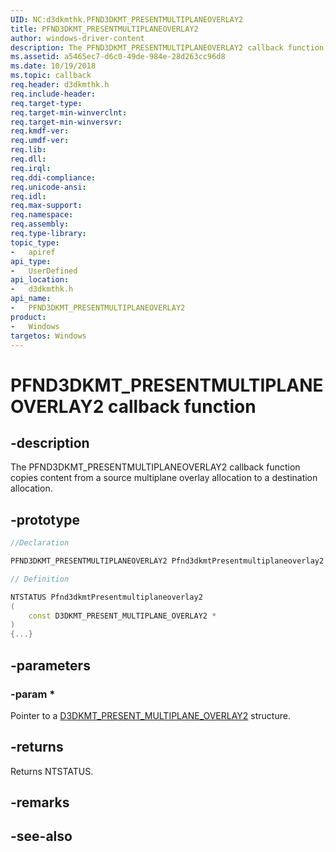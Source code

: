 ```yaml
---
UID: NC:d3dkmthk.PFND3DKMT_PRESENTMULTIPLANEOVERLAY2
title: PFND3DKMT_PRESENTMULTIPLANEOVERLAY2
author: windows-driver-content
description: The PFND3DKMT_PRESENTMULTIPLANEOVERLAY2 callback function copies content from a source multiplane overlay allocation to a destination allocation.
ms.assetid: a5465ec7-d6c0-49de-984e-28d263cc96d8
ms.date: 10/19/2018
ms.topic: callback
req.header: d3dkmthk.h
req.include-header:
req.target-type:
req.target-min-winverclnt:
req.target-min-winversvr:
req.kmdf-ver:
req.umdf-ver:
req.lib:
req.dll:
req.irql: 
req.ddi-compliance:
req.unicode-ansi:
req.idl:
req.max-support:
req.namespace:
req.assembly:
req.type-library: 
topic_type: 
-	apiref
api_type: 
-	UserDefined
api_location: 
-	d3dkmthk.h
api_name: 
-	PFND3DKMT_PRESENTMULTIPLANEOVERLAY2
product:
-	Windows
targetos: Windows
---
```


# PFND3DKMT_PRESENTMULTIPLANEOVERLAY2 callback function

## -description

The PFND3DKMT_PRESENTMULTIPLANEOVERLAY2 callback function copies content from a source multiplane overlay allocation to a destination allocation.

## -prototype

```cpp
//Declaration

PFND3DKMT_PRESENTMULTIPLANEOVERLAY2 Pfnd3dkmtPresentmultiplaneoverlay2; 

// Definition

NTSTATUS Pfnd3dkmtPresentmultiplaneoverlay2 
(
	const D3DKMT_PRESENT_MULTIPLANE_OVERLAY2 *
)
{...}

```

## -parameters

### -param * 

Pointer to a [D3DKMT_PRESENT_MULTIPLANE_OVERLAY2](ns-d3dkmthk-_d3dkmt_present_multiplane_overlay2.md) structure.

## -returns

Returns NTSTATUS.


## -remarks




## -see-also
